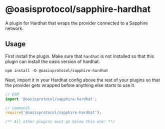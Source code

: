 # @oasisprotocol/sapphire-hardhat

A plugin for Hardhat that wraps the provider connected to a Sapphire network.

## Usage

First install the plugin. Make sure that `hardhat` is not installed so that this plugin can install the oasis version of hardhat.

```
npm install -D @oasisprotocol/sapphire-hardhat
```

Next, import it in your Hardhat config above the rest of your plugins so that the provider gets wrapped before anything else starts to use it.

```js
// ESM
import '@oasisprotocol/sapphire-hardhat';

// CommonJS
require('@oasisprotocol/sapphire-hardhat');

/** All other plugins must go below this one! **/
```
